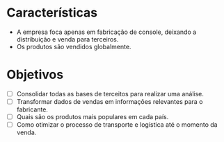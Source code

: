 # Características
- A empresa foca apenas em fabricação de console, deixando a distribuição e venda para terceiros.
- Os produtos são vendidos globalmente.
# Objetivos
- [ ] Consolidar todas as bases de terceitos para realizar uma análise.
- [ ] Transformar dados de vendas em informações relevantes para o fabricante.
- [ ] Quais são os produtos mais populares em cada país.
- [ ] Como otimizar o processo de transporte e logística até o momento da venda.  